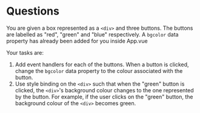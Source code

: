 # Questions
You are given a box represented as a `<div>`  and three buttons. The buttons are labelled as "red", "green" and "blue" respectively. A `bgcolor` data property has already been added for you inside App.vue

Your tasks are:
1. Add event handlers for each of the buttons. When a button is clicked, change the `bgcolor` data property to the colour associated with the button.
2. Use style binding on the `<div>` such that when the "green" button is clicked, the `<div>`'s background colour changes to the one represented by the button. For example, if the user clicks on the "green" button, the background colour of the `<div>` becomes green.
